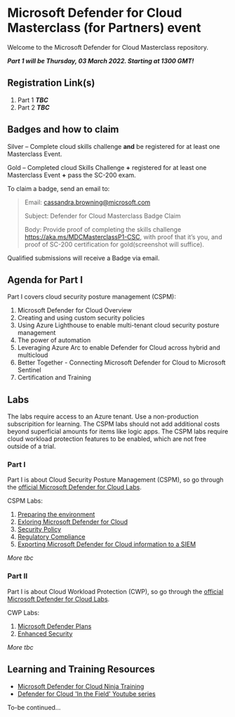 # Microsoft Defender for Cloud Masterclass (for Partners) event

Welcome to the Microsoft Defender for Cloud Masterclass repository.

***Part 1 will be Thursday, 03 March 2022. Starting at 1300 GMT!***

## Registration Link(s)
1. Part 1 ***TBC***
2. Part 2 ***TBC***

## Badges and how to claim
Silver – Complete cloud skills challenge **and** be registered for at least one Masterclass Event.

Gold – Completed cloud Skills Challenge **+** registered for at least one Masterclass Event **+** pass the SC-200 exam.

To claim a badge, send an email to:

 > Email: cassandra.browning@microsoft.com
 > 
 > Subject: Defender for Cloud Masterclass Badge Claim
 > 
 > Body: Provide proof of completing the skills challenge https://aka.ms/MDCMasterclassP1-CSC, with proof that it’s you, and proof of SC-200 certification for gold(screenshot will suffice).

Qualified submissions will receive a Badge via email.

## Agenda for Part I
Part I covers cloud security posture management (CSPM):
1. Microsoft Defender for Cloud Overview
2. Creating and using custom security policies
3. Using Azure Lighthouse to enable multi-tenant cloud security posture management
4. The power of automation
5. Leveraging Azure Arc to enable Defender for Cloud across hybrid and multicloud
6. Better Together - Connecting Microsoft Defender for Cloud to Microsoft Sentinel
7. Certification and Training

## Labs
The labs require access to an Azure tenant. Use a non-production subscripition for learning. The CSPM labs should not add additional costs beyond superficial amounts for items like logic apps. The CSPM labs require cloud workload protection features to be enabled, which are not free outside of a trial.

### Part I
Part I is about Cloud Security Posture Management (CSPM), so go through the [official Microsoft Defender for Cloud Labs](https://github.com/Azure/Microsoft-Defender-for-Cloud/tree/main/Labs).

CSPM Labs:
1. [Preparing the environment](https://github.com/Azure/Microsoft-Defender-for-Cloud/blob/main/Labs/Modules/Module-1-Preparing-the-Environment.md)
2. [Exloring Microsoft Defender for Cloud](https://github.com/Azure/Microsoft-Defender-for-Cloud/blob/main/Labs/Modules/Module-2-Exploring-Azure-Security-Center.md)
3. [Security Policy](https://github.com/Azure/Microsoft-Defender-for-Cloud/blob/main/Labs/Modules/Module-3-ASC-Security-Policy.md)
4. [Regulatory Compliance](https://github.com/Azure/Microsoft-Defender-for-Cloud/blob/main/Labs/Modules/Module-4-Regulatory-Compliance.md)
5. [Exporting Microsoft Defender for Cloud information to a SIEM](https://github.com/Azure/Microsoft-Defender-for-Cloud/blob/main/Labs/Modules/Module-7-Exporting-ASC-information-to-a-SIEM.md)

*More tbc*

### Part II
Part I is about Cloud Workload Protection (CWP), so go through the [official Microsoft Defender for Cloud Labs](https://github.com/Azure/Microsoft-Defender-for-Cloud/tree/main/Labs).

CWP Labs:
1. [Microsoft Defender Plans](https://github.com/Azure/Microsoft-Defender-for-Cloud/blob/main/Labs/Modules/Module-6-Azure-Defender.md)
2. [Enhanced Security](https://github.com/Azure/Microsoft-Defender-for-Cloud/blob/main/Labs/Modules/Module-8-Advance-Cloud-Defense.md)

*More tbc*

## Learning and Training Resources
 - [Microsoft Defender for Cloud Ninja Training](http://aka.ms/ascninja)
 - [Defender for Cloud 'In the Field' Youtube series](https://www.youtube.com/hashtag/mdfcinthefield)

To-be continued...
